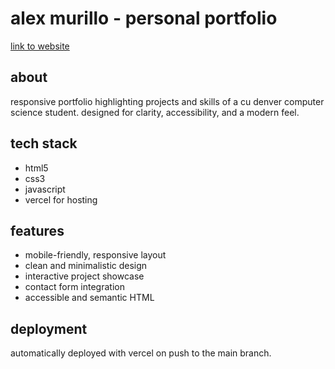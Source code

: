# alex murillo - personal portfolio

[link to website](https://alexm-personal-port.vercel.app/)

## about  
responsive portfolio highlighting projects and skills of a cu denver computer science student. designed for clarity, accessibility, and a modern feel.

## tech stack  
- html5  
- css3  
- javascript  
- vercel for hosting  

## features  
- mobile-friendly, responsive layout  
- clean and minimalistic design  
- interactive project showcase  
- contact form integration  
- accessible and semantic HTML  

## deployment  
automatically deployed with vercel on push to the main branch.

